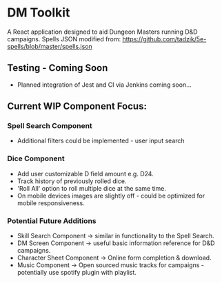 # DM Toolkit

A React application designed to aid Dungeon Masters running D&D campaigns.
Spells JSON modified from:
https://github.com/tadzik/5e-spells/blob/master/spells.json

## Testing - Coming Soon

- Planned integration of Jest and CI via Jenkins coming soon...

## Current WIP Component Focus:

### Spell Search Component

- Additional filters could be implemented - user input search

### Dice Component

- Add user customizable D field amount e.g. D24.
- Track history of previously rolled dice.
- 'Roll All' option to roll multiple dice at the same time.
- On mobile devices images are slightly off - could be optimized for mobile responsiveness.

### Potential Future Additions

- Skill Search Component -> similar in functionality to the Spell Search.
- DM Screen Component -> useful basic information reference for D&D campaigns.
- Character Sheet Component -> Online form completion & download.
- Music Component -> Open sourced music tracks for campaigns - potentially use spotify plugin with playlist.

